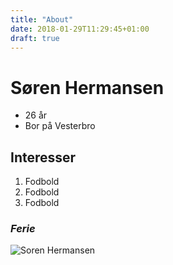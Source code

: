 ```yaml
---
title: "About"
date: 2018-01-29T11:29:45+01:00
draft: true
---
```

# Søren Hermansen

* 26 år
* Bor på Vesterbro

## Interesser

1. Fodbold
2. Fodbold
3. Fodbold

### _Ferie_


![Soren Hermansen](../imgs/sorenhermansen.jpg)